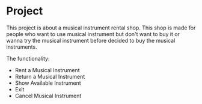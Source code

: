 # Project
This project is about a musical instrument rental shop. This shop is made for people who want to use musical instrument but don't want to buy it or wanna try the musical instrument before decided to buy the musical instruments.

The functionality:
   - Rent a Musical Instrument
   - Return a Musical Instrument
   - Show Available Instrument
   - Exit
   - Cancel Musical Instrument
      
